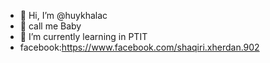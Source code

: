 - 👋 Hi, I’m @huykhalac
- 👀 call me Baby
- 🌱 I’m currently learning in PTIT
- facebook:https://www.facebook.com/shaqiri.xherdan.902



